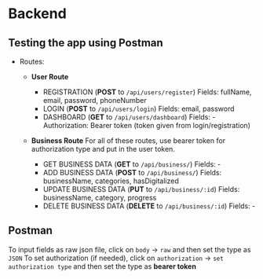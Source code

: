 # Backend

## Testing the app using Postman
- Routes:
  - **User Route**
    - REGISTRATION (**POST** to `/api/users/register`)
        Fields: fullName, email, password, phoneNumber
    - LOGIN (**POST** to `/api/users/login`)
        Fields: email, password
    - DASHBOARD (**GET** to `/api/users/dashboard`)
        Fields: -
        Authorization: Bearer token (token given from login/registration)  

  - **Business Route**
    For all of these routes, use bearer token for authorization type and put in the user token.
    - GET BUSINESS DATA (**GET** to `/api/business/`)
        Fields: -
    - ADD BUSINESS DATA (**POST** to `/api/business/`)
        Fields: businessName, categories, hasDigitalized
    - UPDATE BUSINESS DATA (**PUT** to `/api/business/:id`)
        Fields: businessName, category, progress
    - DELETE BUSINESS DATA (**DELETE** to `/api/business/:id`)
        Fields: -

## Postman
To input fields as raw json file, click on `body` -> `raw` and then set the type as `JSON`
To set authorization (if needed), click on `authorization` -> `set authorization type` and then set the type as **bearer token**
